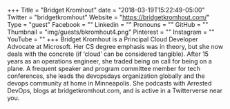 +++
Title = "Bridget Kromhout"
date = "2018-03-19T15:22:49-05:00"
Twitter = "bridgetkromhout"
Website = "https://bridgetkromhout.com/"
Type = "guest"
Facebook = ""
Linkedin = ""
Pronouns = ""
GitHub = ""
Thumbnail = "img/guests/bkromhout4.png"
Pinterest = ""
Instagram = ""
YouTube = ""
+++
Bridget Kromhout is a Principal Cloud Developer Advocate at Microsoft. Her CS degree emphasis was in theory, but she now deals with the concrete (if ‘cloud’ can be considered tangible). After 15 years as an operations engineer, she traded being on call for being on a plane. A frequent speaker and program committee member for tech conferences, she leads the devopsdays organization globally and the devops community at home in Minneapolis. She podcasts with Arrested DevOps, blogs at bridgetkromhout.com, and is active in a Twitterverse near you.
